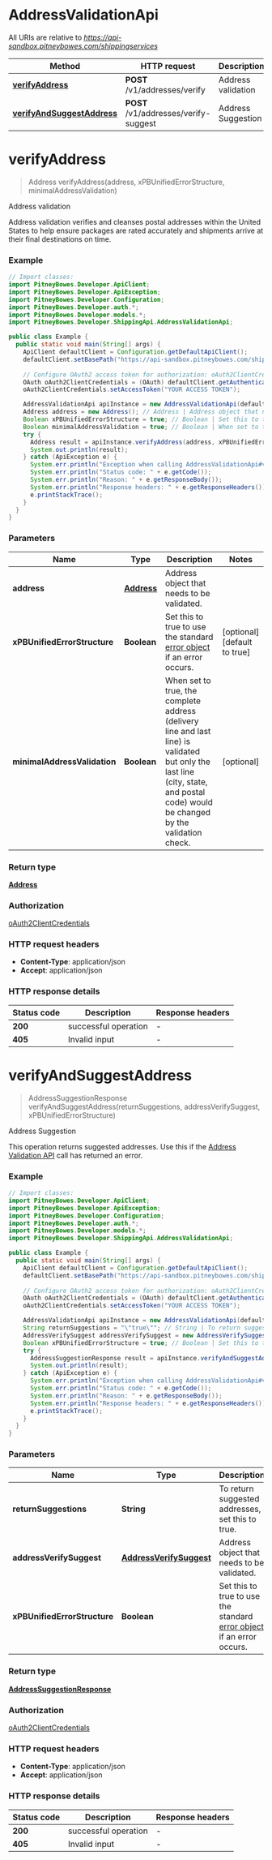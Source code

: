 # AddressValidationApi

All URIs are relative to *https://api-sandbox.pitneybowes.com/shippingservices*

Method | HTTP request | Description
------------- | ------------- | -------------
[**verifyAddress**](AddressValidationApi.md#verifyAddress) | **POST** /v1/addresses/verify | Address validation
[**verifyAndSuggestAddress**](AddressValidationApi.md#verifyAndSuggestAddress) | **POST** /v1/addresses/verify-suggest | Address Suggestion


<a name="verifyAddress"></a>
# **verifyAddress**
> Address verifyAddress(address, xPBUnifiedErrorStructure, minimalAddressValidation)

Address validation

Address validation verifies and cleanses postal addresses within the United States to help ensure packages are rated accurately and shipments arrive at their final destinations on time.

### Example
```java
// Import classes:
import PitneyBowes.Developer.ApiClient;
import PitneyBowes.Developer.ApiException;
import PitneyBowes.Developer.Configuration;
import PitneyBowes.Developer.auth.*;
import PitneyBowes.Developer.models.*;
import PitneyBowes.Developer.ShippingApi.AddressValidationApi;

public class Example {
  public static void main(String[] args) {
    ApiClient defaultClient = Configuration.getDefaultApiClient();
    defaultClient.setBasePath("https://api-sandbox.pitneybowes.com/shippingservices");
    
    // Configure OAuth2 access token for authorization: oAuth2ClientCredentials
    OAuth oAuth2ClientCredentials = (OAuth) defaultClient.getAuthentication("oAuth2ClientCredentials");
    oAuth2ClientCredentials.setAccessToken("YOUR ACCESS TOKEN");

    AddressValidationApi apiInstance = new AddressValidationApi(defaultClient);
    Address address = new Address(); // Address | Address object that needs to be validated.
    Boolean xPBUnifiedErrorStructure = true; // Boolean | Set this to true to use the standard [error object](https://shipping.pitneybowes.com/reference/error-object.html#standard-error-object) if an error occurs.
    Boolean minimalAddressValidation = true; // Boolean | When set to true, the complete address (delivery line and last line) is validated but only the last line (city, state, and postal code) would be changed by the validation check.
    try {
      Address result = apiInstance.verifyAddress(address, xPBUnifiedErrorStructure, minimalAddressValidation);
      System.out.println(result);
    } catch (ApiException e) {
      System.err.println("Exception when calling AddressValidationApi#verifyAddress");
      System.err.println("Status code: " + e.getCode());
      System.err.println("Reason: " + e.getResponseBody());
      System.err.println("Response headers: " + e.getResponseHeaders());
      e.printStackTrace();
    }
  }
}
```

### Parameters

Name | Type | Description  | Notes
------------- | ------------- | ------------- | -------------
 **address** | [**Address**](Address.md)| Address object that needs to be validated. |
 **xPBUnifiedErrorStructure** | **Boolean**| Set this to true to use the standard [error object](https://shipping.pitneybowes.com/reference/error-object.html#standard-error-object) if an error occurs. | [optional] [default to true]
 **minimalAddressValidation** | **Boolean**| When set to true, the complete address (delivery line and last line) is validated but only the last line (city, state, and postal code) would be changed by the validation check. | [optional]

### Return type

[**Address**](Address.md)

### Authorization

[oAuth2ClientCredentials](../README.md#oAuth2ClientCredentials)

### HTTP request headers

 - **Content-Type**: application/json
 - **Accept**: application/json

### HTTP response details
| Status code | Description | Response headers |
|-------------|-------------|------------------|
**200** | successful operation |  -  |
**405** | Invalid input |  -  |

<a name="verifyAndSuggestAddress"></a>
# **verifyAndSuggestAddress**
> AddressSuggestionResponse verifyAndSuggestAddress(returnSuggestions, addressVerifySuggest, xPBUnifiedErrorStructure)

Address Suggestion

This operation returns suggested addresses. Use this if the [Address Validation API](https://shipping.pitneybowes.com/api/post-address-verify.html) call has returned an error.

### Example
```java
// Import classes:
import PitneyBowes.Developer.ApiClient;
import PitneyBowes.Developer.ApiException;
import PitneyBowes.Developer.Configuration;
import PitneyBowes.Developer.auth.*;
import PitneyBowes.Developer.models.*;
import PitneyBowes.Developer.ShippingApi.AddressValidationApi;

public class Example {
  public static void main(String[] args) {
    ApiClient defaultClient = Configuration.getDefaultApiClient();
    defaultClient.setBasePath("https://api-sandbox.pitneybowes.com/shippingservices");
    
    // Configure OAuth2 access token for authorization: oAuth2ClientCredentials
    OAuth oAuth2ClientCredentials = (OAuth) defaultClient.getAuthentication("oAuth2ClientCredentials");
    oAuth2ClientCredentials.setAccessToken("YOUR ACCESS TOKEN");

    AddressValidationApi apiInstance = new AddressValidationApi(defaultClient);
    String returnSuggestions = "\"true\""; // String | To return suggested addresses, set this to true.
    AddressVerifySuggest addressVerifySuggest = new AddressVerifySuggest(); // AddressVerifySuggest | Address object that needs to be validated.
    Boolean xPBUnifiedErrorStructure = true; // Boolean | Set this to true to use the standard [error object](https://shipping.pitneybowes.com/reference/error-object.html#standard-error-object) if an error occurs.
    try {
      AddressSuggestionResponse result = apiInstance.verifyAndSuggestAddress(returnSuggestions, addressVerifySuggest, xPBUnifiedErrorStructure);
      System.out.println(result);
    } catch (ApiException e) {
      System.err.println("Exception when calling AddressValidationApi#verifyAndSuggestAddress");
      System.err.println("Status code: " + e.getCode());
      System.err.println("Reason: " + e.getResponseBody());
      System.err.println("Response headers: " + e.getResponseHeaders());
      e.printStackTrace();
    }
  }
}
```

### Parameters

Name | Type | Description  | Notes
------------- | ------------- | ------------- | -------------
 **returnSuggestions** | **String**| To return suggested addresses, set this to true. | [default to &quot;true&quot;]
 **addressVerifySuggest** | [**AddressVerifySuggest**](AddressVerifySuggest.md)| Address object that needs to be validated. |
 **xPBUnifiedErrorStructure** | **Boolean**| Set this to true to use the standard [error object](https://shipping.pitneybowes.com/reference/error-object.html#standard-error-object) if an error occurs. | [optional] [default to true]

### Return type

[**AddressSuggestionResponse**](AddressSuggestionResponse.md)

### Authorization

[oAuth2ClientCredentials](../README.md#oAuth2ClientCredentials)

### HTTP request headers

 - **Content-Type**: application/json
 - **Accept**: application/json

### HTTP response details
| Status code | Description | Response headers |
|-------------|-------------|------------------|
**200** | successful operation |  -  |
**405** | Invalid input |  -  |

